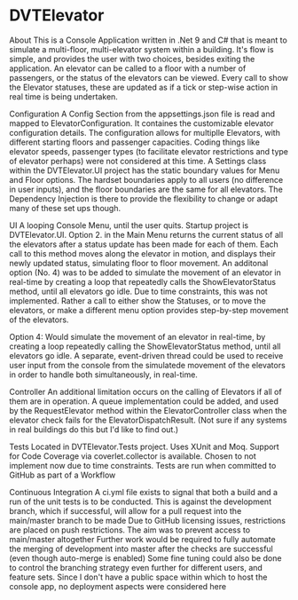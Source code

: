 # DVTElevator


About
This is a Console Application written in .Net 9 and C# that is meant to simulate a multi-floor, multi-elevator system within a building.
It's flow is simple, and provides the user with two choices, besides exiting the application.
An elevator can be called to a floor with a number of passengers, or the status of the elevators can be viewed. 
Every call to show the Elevator statuses, these are updated as if a tick or step-wise action in real time is being undertaken.

Configuration
A Config Section from the appsettings.json file is read and mapped to ElevatorConfiguration. It containes the customizable elevator configuration details.
The configuration allows for multiplle Elevators, with different starting floors and passenger capacities. 
Coding things like elevator speeds, passenger types (to facilitate elevator restrictions and type of elevator perhaps) were not considered at this time.
A Settings class within the DVTElevator.UI project has the static boundary values for Menu and Floor options.
The hardset boundaries apply to all users (no difference in user inputs), and the floor boundaries are the same for all elevators.
The Dependency Injection is there to provide the flexibility to change or adapt many of these set ups though.
		
UI
A looping Console Menu, until the user quits. Startup project is DVTElevator.UI.
Option 2. in the Main Menu returns the current status of all the elevators after a status update has been made for each of them.
		  Each call to this method moves along the elevator in motion, and displays their newly updated status, simulating floor to floor movement.
An additonal option (No. 4) was to be added to simulate the movement of an elevator in real-time by creating a loop that repeatedly calls the ShowElevatorStatus method, until all elevators go idle.
Due to time constraints, this was not implemented. Rather a call to either show the Statuses, or to move the elevators, or make a different menu option provides step-by-step movement of the elevators.

Option 4: Would simulate the movement of an elevator in real-time, by creating a loop repeatedly calling the ShowElevatorStatus method, until all elevators go idle.
          A separate, event-driven thread could be used to receive user input from the console from the simulatede movement of the elevators in order to handle both simultaneously, in real-time.	

Controller
An additional limitation occurs on the calling of Elevators if all of them are in operation. 
A queue implementation could be added, and used by the RequestElevator method within the ElevatorController class when the elevator check fails for the ElevatorDispatchResult.
(Not sure if any systems in real buildings do this but I'd like to find out.)
	
Tests
Located in DVTElevator.Tests project. Uses XUnit and Moq. 
Support for Code Coverage via coverlet.collector is available. Chosen to not implement now due to time constraints.
Tests are run when committed to GitHub as part of a Workflow

Continuous Integration
A ci.yml file exists to signal that both a build and a run of the unit tests is to be conducted. 
This is against the development branch, which if successful, will allow for a pull request into the main/master branch to be made
Due to GitHub licensing issues, restrictions are placed on push restrictions. The aim was to prevent access to main/master altogether
Further work would be required to fully automate the merging of development into master after the checks are successful (even though auto-merge is enabled)
Some fine tuning could also be done to control the branching strategy even further for different users, and feature sets.
Since I don't have a public space within which to host the console app, no deployment aspects were considered here		
